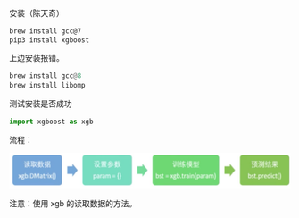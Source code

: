 安装（陈天奇）

```shell
brew install gcc@7
pip3 install xgboost
```

上边安装报错。

```python
brew install gcc@8
brew install libomp
```



测试安装是否成功

```python
import xgboost as xgb
```



流程：

![](images/20201027165450.jpg)

注意：使用 xgb 的读取数据的方法。